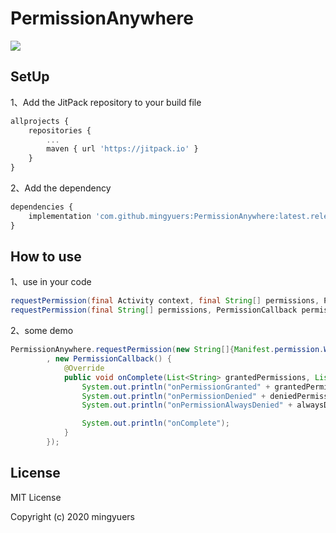 # PermissionAnywhere

[![](https://jitpack.io/v/mingyuers/PermissionAnywhere.svg)](https://jitpack.io/#mingyuers/PermissionAnywhere)

## SetUp

1、Add the JitPack repository to your build file
```js
allprojects {
    repositories {
        ...
        maven { url 'https://jitpack.io' }
    }
}
```
2、Add the dependency
```js
dependencies {
    implementation 'com.github.mingyuers:PermissionAnywhere:latest.release'
}
```

## How to use
1、use in your code
```java
requestPermission(final Activity context, final String[] permissions, PermissionCallback permissionCallback)
requestPermission(final String[] permissions, PermissionCallback permissionCallback) throws Exception
```
2、some demo
```java
PermissionAnywhere.requestPermission(new String[]{Manifest.permission.WRITE_EXTERNAL_STORAGE, Manifest.permission.CALL_PHONE}
        , new PermissionCallback() {
            @Override
            public void onComplete(List<String> grantedPermissions, List<String> deniedPermissions, List<String> alwaysDeniedPermissions) {
                System.out.println("onPermissionGranted" + grantedPermissions.toString());
                System.out.println("onPermissionDenied" + deniedPermissions.toString());
                System.out.println("onPermissionAlwaysDenied" + alwaysDeniedPermissions.toString());

                System.out.println("onComplete");
            }
        });
```


## License

MIT License

Copyright (c) 2020 mingyuers